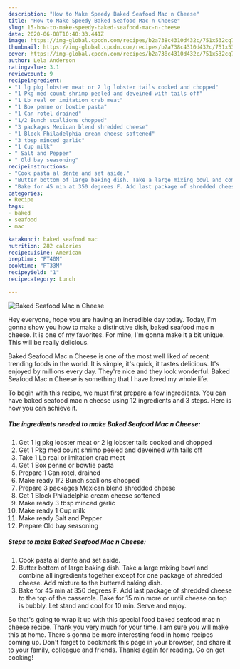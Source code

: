 ```yaml
---
description: "How to Make Speedy Baked Seafood Mac n Cheese"
title: "How to Make Speedy Baked Seafood Mac n Cheese"
slug: 15-how-to-make-speedy-baked-seafood-mac-n-cheese
date: 2020-06-08T10:40:33.441Z
image: https://img-global.cpcdn.com/recipes/b2a738c4310d432c/751x532cq70/baked-seafood-mac-n-cheese-recipe-main-photo.jpg
thumbnail: https://img-global.cpcdn.com/recipes/b2a738c4310d432c/751x532cq70/baked-seafood-mac-n-cheese-recipe-main-photo.jpg
cover: https://img-global.cpcdn.com/recipes/b2a738c4310d432c/751x532cq70/baked-seafood-mac-n-cheese-recipe-main-photo.jpg
author: Lela Anderson
ratingvalue: 3.1
reviewcount: 9
recipeingredient:
- "1 lg pkg lobster meat or 2 lg lobster tails cooked and chopped"
- "1 Pkg med count shrimp peeled and deveined with tails off"
- "1 Lb real or imitation crab meat"
- "1 Box penne or bowtie pasta"
- "1 Can rotel drained"
- "1/2 Bunch scallions chopped"
- "3 packages Mexican blend shredded cheese"
- "1 Block Philadelphia cream cheese softened"
- "3 tbsp minced garlic"
- "1 Cup milk"
- " Salt and Pepper"
- " Old bay seasoning"
recipeinstructions:
- "Cook pasta al dente and set aside."
- "Butter bottom of large baking dish. Take a large mixing bowl and combine all ingredients together except for one package of shredded cheese. Add mixture to the buttered baking dish."
- "Bake for 45 min at 350 degrees F. Add last package of shredded cheese to the top of the casserole. Bake for 15 min more or until cheese on top is bubbly. Let stand and cool for 10 min. Serve and enjoy."
categories:
- Recipe
tags:
- baked
- seafood
- mac

katakunci: baked seafood mac 
nutrition: 282 calories
recipecuisine: American
preptime: "PT40M"
cooktime: "PT33M"
recipeyield: "1"
recipecategory: Lunch

---
```



![Baked Seafood Mac n Cheese](https://img-global.cpcdn.com/recipes/b2a738c4310d432c/751x532cq70/baked-seafood-mac-n-cheese-recipe-main-photo.jpg)

Hey everyone, hope you are having an incredible day today. Today, I'm gonna show you how to make a distinctive dish, baked seafood mac n cheese. It is one of my favorites. For mine, I'm gonna make it a bit unique. This will be really delicious.

Baked Seafood Mac n Cheese is one of the most well liked of recent trending foods in the world. It is simple, it's quick, it tastes delicious. It's enjoyed by millions every day. They're nice and they look wonderful. Baked Seafood Mac n Cheese is something that I have loved my whole life.




To begin with this recipe, we must first prepare a few ingredients. You can have baked seafood mac n cheese using 12 ingredients and 3 steps. Here is how you can achieve it.

<!--inarticleads1-->

##### The ingredients needed to make Baked Seafood Mac n Cheese:

1. Get 1 lg pkg lobster meat or 2 lg lobster tails cooked and chopped
1. Get 1 Pkg med count shrimp peeled and deveined with tails off
1. Take 1 Lb real or imitation crab meat
1. Get 1 Box penne or bowtie pasta
1. Prepare 1 Can rotel, drained
1. Make ready 1/2 Bunch scallions chopped
1. Prepare 3 packages Mexican blend shredded cheese
1. Get 1 Block Philadelphia cream cheese softened
1. Make ready 3 tbsp minced garlic
1. Make ready 1 Cup milk
1. Make ready  Salt and Pepper
1. Prepare  Old bay seasoning




<!--inarticleads2-->

##### Steps to make Baked Seafood Mac n Cheese:

1. Cook pasta al dente and set aside.
1. Butter bottom of large baking dish. Take a large mixing bowl and combine all ingredients together except for one package of shredded cheese. Add mixture to the buttered baking dish.
1. Bake for 45 min at 350 degrees F. Add last package of shredded cheese to the top of the casserole. Bake for 15 min more or until cheese on top is bubbly. Let stand and cool for 10 min. Serve and enjoy.




So that's going to wrap it up with this special food baked seafood mac n cheese recipe. Thank you very much for your time. I am sure you will make this at home. There's gonna be more interesting food in home recipes coming up. Don't forget to bookmark this page in your browser, and share it to your family, colleague and friends. Thanks again for reading. Go on get cooking!
